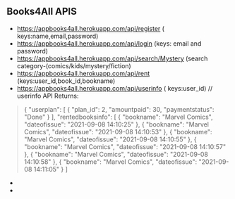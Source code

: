 

## Books4All APIS



* https://appbooks4all.herokuapp.com/api/register ( keys:name,email,password)
* https://appbooks4all.herokuapp.com/api/login (keys: email and password)
* https://appbooks4all.herokuapp.com/api/search/Mystery (search category-(comics/kids/mystery/fiction)
* https://appbooks4all.herokuapp.com/api/rent (keys:user_id,book_id,bookname)
* https://appbooks4all.herokuapp.com/api/userinfo ( keys:user_id) // 
userinfo API Returns: 
> {
    "userplan": [
        {
            "plan_id": 2,
            "amountpaid": 30,
            "paymentstatus": "Done"
        }
    ],
    "rentedbooksinfo": [
        {
            "bookname": "Marvel Comics",
            "dateofissue": "2021-09-08 14:10:25"
        },
        {
            "bookname": "Marvel Comics",
            "dateofissue": "2021-09-08 14:10:53"
        },
        {
            "bookname": "Marvel Comics",
            "dateofissue": "2021-09-08 14:10:55"
        },
        {
            "bookname": "Marvel Comics",
            "dateofissue": "2021-09-08 14:10:57"
        },
        {
            "bookname": "Marvel Comics",
            "dateofissue": "2021-09-08 14:10:58"
        },
        {
            "bookname": "Marvel Comics",
            "dateofissue": "2021-09-08 14:11:05"
        }
    ]
- 
- 


